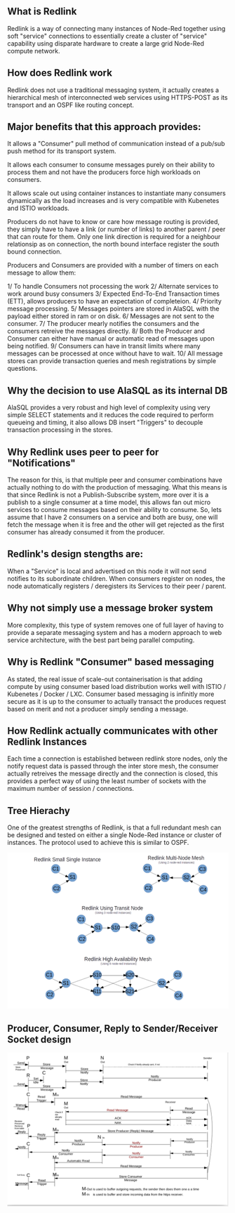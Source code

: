 
## What is Redlink

Redlink is a way of connecting many instances of Node-Red together using soft "service" connections to essentially create a cluster of "service" capability using disparate hardware to create a large grid Node-Red compute network.

## How does Redlink work

Redlink does not use a traditional messaging system, it actually creates a hierarchical mesh of interconnected web services 
using HTTPS-POST as its transport and an OSPF like routing concept.

## Major benefits that this approach provides:

It allows a "Consumer" pull method of communication instead of a pub/sub push method for its transport system.

It allows each consumer to consume messages purely on their ability to process them and not have the producers force high workloads on consumers.

It allows scale out using container instances to instantiate many consumers dynamically as the load increases and is very compatible with Kubenetes and ISTIO workloads.

Producers do not have to know or care how message routing is provided, they simply have to have a link (or number of links) to another parent / peer that can route for them.
Only one link direction is required for a neighbour relationsip as on connection, the north bound interface register the south bound connection.

Producers and Consumers are provided with a number of timers on each message to allow them:

 1/ To handle Consumers not processing the work
 2/ Alternate services to work around busy consumers
 3/ Expected End-To-End Transaction times (ETT), allows producers to have an expectation of completeion.
 4/ Priority message processing.
 5/ Messages pointers are stored in AlaSQL with the payload either stored in ram or on disk.
 6/ Messages are not sent to the consumer.
 7/ The producer mearly notifies the consumers and the consumers retreive the messages directly.
 8/ Both the Producer and Consumer can either have manual or automatic read of messages upon being notified.
 9/ Consumers can have in transit limits where many messages can be processed at once without have to wait.
10/ All message stores can provide transaction queries and mesh registrations by simple questions.


## Why the decision to use AlaSQL as its internal DB

AlaSQL provides a very robust and high level of complexity using very simple SELECT statements and it reduces the code 
required to perform queueing and timing, it also allows DB insert "Triggers" to decouple transaction processing in the stores.

## Why Redlink uses peer to peer for "Notifications" 

The reason for this, is that multiple peer and consumer combinations have actually nothing to do with the production of messaging. What this means is that since Redlink is not a Publish-Subscribe system, more over it is a publish to a single consumer at a time model, this allows fan out micro services to consume messages based on their ability to consume. 
So, lets assume that I have 2 consumers on a service and both are busy, one will fetch the message when it is free and the other will get rejected as the first consumer has already consumed it from the producer.

## Redlink's design stengths are:
When a "Service" is local and advertised on this node it will not send notifies to its subordinate children.
When consumers register on nodes, the node automatically registers / deregisters its Services to their peer / parent. 

## Why not simply use a message broker system 

More complexity, this type of system removes one of full layer of having to provide a separate messaging system and has a modern approach to web service architecture, with the best part being parallel computing.

## Why is Redlink "Consumer" based messaging

As stated, the real issue of scale-out containerisation is that adding compute by using consumer based load distribution 
works well with ISTIO / Kubenetes / Docker / LXC.
Consumer based messaging is infinitly more secure as it is up to the consumer to actually transact the produces request 
based on merit and not a producer simply sending a message.

## How Redlink actually communicates with other Redlink Instances

Each time a connection is established between redlink store nodes, only the notify request data is passed through the inter store mesh, the consumer actually retreives the message directly and the connection is closed, this provides a perfect way of using the least number of sockets with the maximum number of session / connections.

## Tree Hierachy

One of the greatest strengths of Redlink, is that a full redundant mesh can be designed and tested on either a single Node-Red instance or cluster of instances.
The protocol used to achieve this is similar to OSPF.

![RedlinkMesh](RedlinkMesh.png)

## Producer, Consumer, Reply to Sender/Receiver Socket design

![RedlinkSeq](redlink-seq1.png)




